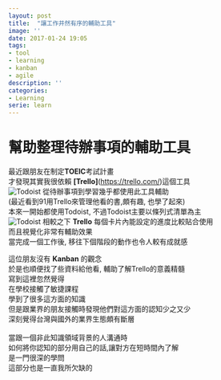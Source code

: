 ```yaml
---
layout: post
title:  "讓工作井然有序的輔助工具"
image: ''
date: 2017-01-24 19:05
tags:
- tool
- learning
- kanban
- agile
description: ''
categories:
- Learning
serie: learn
---
```


# **幫助整理待辦事項的輔助工具**

最近跟朋友在制定**TOEIC**考試計畫<br />
才發現其實我很依賴 **[Trello]**(https://trello.com/)這個工具<br />
<img src="https://mdn.mozillademos.org/files/10351/mdn_board.JPG" alt="Todoist">
從待辦事項到學習幾乎都使用此工具輔助<br />
(最近看到91用Trello來管理他看的書,頗有趣, 也學了起來)<br />
本來一開始都使用Todoist, 不過Todoist主要以條列式清單為主<br />
<img src="http://i.imgur.com/v6aUbvD.jpg" alt="Todoist">
相較之下 **Trello** 每個卡片內能設定的進度比較貼合使用<br />
而且視覺化非常有輔助效果<br />
當完成一個工作後, 移往下個階段的動作也令人較有成就感<br />

這位朋友沒有 **Kanban** 的觀念<br />
於是也順便找了些資料給他看, 輔助了解Trello的意義精髓<br />
寫到這裡忽然覺得<br />
在學校接觸了敏捷課程<br />
學到了很多這方面的知識<br />
但是跟業界的朋友接觸時發現他們對這方面的認知少之又少<br />
深刻覺得台灣與國外的業界生態頗有斷層<br />
<br />
當跟一個非此知識領域背景的人溝通時<br />
如何將你認知的部分用自己的話,讓對方在短時間內了解<br />
是一門很深的學問<br />
這部分也是一直我所欠缺的<br />
























